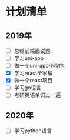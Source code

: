 # 计划清单

## 2019年

- [ ] 总结前端面试题
- [ ] 学习uni-app
- [ ] 做一个uni-app小程序
- [x] 学习react全家桶
- [x] 做一个react项目
- [ ] 学习go语言
- [ ] 考研英语单词过一遍

## 2020年

- [ ] 学习python语言
